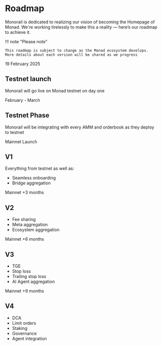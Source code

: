 # Roadmap

Monorail is dedicated to realizing our vision of becoming the Homepage of Monad. We're working tirelessly to make this a reality — here’s our roadmap to achieve it.

!!! note "Please note"

    This roadmap is subject to change as the Monad ecosystem develops. More details about each version will be shared as we progress

<div class="timeline">
    <div class="container left">
        <div class="content">
            <div class="date">19 February 2025</div>
            <h2>Testnet launch</h2>
            <p>Monorail will go live on Monad testnet on day one</p>
        </div>
    </div>
    <div class="container right">
        <div class="content">
            <div class="date">February - March</div>
            <h2>Testnet Phase</h2>
            <p>Monorail will be integrating with every AMM and orderbook as they deploy to testnet</p>
        </div>
    </div>
    <div class="container left">
        <div class="content">
            <div class="date">Mainnet Launch</div>
            <h2>V1</h2>
            <div>
                Everything from testnet as well as:
                <ul>
                    <li>Seamless onboarding</li>
                    <li>Bridge aggregation</li>
                </ul>
            </div>
        </div>
    </div>
    <div class="container right">
        <div class="content">
            <div class="date">Mainnet +3 months</div>
            <h2>V2</h2>
            <div>
                <ul>
                    <li>Fee sharing</li>
                    <li>Meta aggregation</li>
                    <li>Ecosystem aggregation</li>
                </ul>
            </div>
        </div>
    </div>
    <div class="container left">
        <div class="content">
            <div class="date">Mainnet +6 months</div>
            <h2>V3</h2>
            <div>
                <ul>
                    <li>TGE</li>
                    <li>Stop loss</li>
                    <li>Trailing stop loss</li>
                    <li>AI Agent aggregation</li>
                </ul>
            </div>
        </div>
    </div>
    <div class="container right">
        <div class="content">
            <div class="date">Mainnet +9 months</div>
            <h2>V4</h2>
            <div>
                <ul>
                    <li>DCA</li>
                    <li>Limit orders</li>
                    <li>Staking</li>
                    <li>Governance</li>
                    <li>Agent integration</li>
                </ul>
            </div>
        </div>
    </div>
</div>
